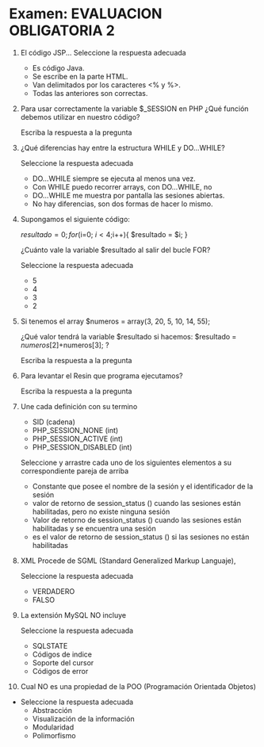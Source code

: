 # Examen: EVALUACION OBLIGATORIA 2

1. El código JSP...
   Seleccione la respuesta adecuada
   
	 * Es código Java.
	 * Se escribe en la parte HTML.
	 * Van delimitados por los caracteres <% y %>.
	 * Todas las anteriores son correctas.

2. Para usar correctamente la variable $_SESSION en PHP ¿Qué función debemos utilizar en nuestro código?

   Escriba la respuesta a la pregunta
   
3. ¿Qué diferencias hay entre la estructura WHILE y DO…WHILE?

   Seleccione la respuesta adecuada

   * DO…WHILE siempre se ejecuta al menos una vez.
   * Con WHILE puedo recorrer arrays, con DO…WHILE, no
   * DO…WHILE me muestra por pantalla las sesiones abiertas.
   * No hay diferencias, son dos formas de hacer lo mismo.

4. Supongamos el siguiente código:
   
   $resultado = 0; for ($i=0; $i<4;$i++){     $resultado = $i; }

   ¿Cuánto vale la variable $resultado al salir del bucle FOR?

   Seleccione la respuesta adecuada
	
   * 5
   * 4
   * 3
   * 2

5. Si tenemos el array $numeros = array(3, 20, 5, 10, 14, 55);

   ¿Qué valor tendrá la variable $resultado si hacemos: $resultado = $numeros[2]+$numeros[3]; ?
 
   Escriba la respuesta a la pregunta

6. Para levantar el Resin que programa ejecutamos?

   Escriba la respuesta a la pregunta
 
7. Une cada definición con su termino

   * SID (cadena)
   * PHP_SESSION_NONE (int)
   * PHP_SESSION_ACTIVE (int)   
   * PHP_SESSION_DISABLED (int)
   
   Seleccione y arrastre cada uno de los siguientes elementos a su correspondiente pareja de arriba
   
   - Constante que posee el nombre de la sesión y el identificador de la sesión
   - valor de retorno de session_status () cuando las sesiones están habilitadas, pero no existe ninguna sesión
   - Valor de retorno de session_status () cuando las sesiones están habilitadas y se encuentra una sesión
   - es el valor de retorno de session_status () si las sesiones no están habilitadas
  
8. XML Procede de SGML (Standard Generalized Markup Languaje),

   Seleccione la respuesta adecuada
   * VERDADERO
   * FALSO
   
9. La extensión MySQL NO incluye

   Seleccione la respuesta adecuada
	 
   * SQLSTATE
   * Códigos de indice
   * Soporte del cursor
   * Códigos de error
   
10. Cual NO es una propiedad de la POO (Programación Orientada Objetos)

* Seleccione la respuesta adecuada
   * Abstracción
   * Visualización de la información
   * Modularidad
   * Polimorfismo
